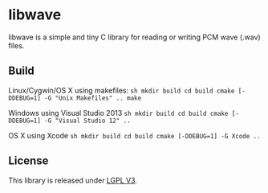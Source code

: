 libwave
=======

libwave is a simple and tiny C library for reading or writing PCM wave (.wav)
files.

Build
-----

Linux/Cygwin/OS X using makefiles:
    ```sh
    mkdir build
    cd build
    cmake [-DDEBUG=1] -G "Unix Makefiles" ..
    make
    ```

Windows using Visual Studio 2013
    ```sh
    mkdir build
    cd build
    cmake [-DDEBUG=1] -G "Visual Studio 12" ..
    ```

OS X using Xcode
    ```sh
    mkdir build
    cd build
    cmake [-DDEBUG=1] -G Xcode ..
    ```

License
-------
This library is released under
[LGPL V3](https://www.gnu.org/licenses/lgpl.html).
